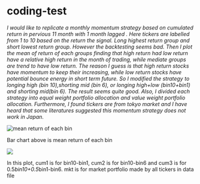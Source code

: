 # coding-test
 *I would like to replicate a monthly momentum strategy based on cumulated 
 return in pervious 11 month with 1 month lagged . Here tickers are labelled 
 from 1 to 10 based on the return the signal. Long highest return group and 
 short lowest return group. However the backtesting seems bad. Then I plot 
 the mean of return of each groups finding that high return had low return 
 have a relative high return in the month of trading, while mediate  groups
 are trend to have low return. The reason I guess is that high return stocks
 have momentum to keep their increasing, while low return stocks have
 potential bounce energy in short term future. So I modified the strategy to 
 longing high (bin 10),shorting mid (bin 6), or longing high+low (bin10+bin1)
 and shorting mid(bin 6). The result seems quite good. Also, I divided each 
 strategy into equal weight portfolio allocation and value weight portfolio allocation.
 Furthermore, I found tickers are from tokyo market and I have heard that some 
 literatures suggested this momentum strategy does not work in Japan.*
 
![mean return of each bin](https://user-images.githubusercontent.com/99357310/164297863-f5a30420-f17e-4daf-9175-e621d75c5740.png)

Bar chart above is mean return of each bin

![](https://user-images.githubusercontent.com/99357310/164297893-2e240832-9257-4aca-9ba8-23d4608b27da.png)

In this plot, cum1 is for bin10-bin1, cum2 is for bin10-bin6 and cum3 is for 0.5*bin10+0.5*bin1-bin6. mkt is for market portfolio made by all tickers in 
data file
